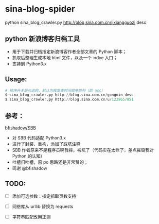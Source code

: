 # sina-blog-spider
python sina_blog_crawler.py http://blog.sina.com.cn/jixiangguozi desc

## python 新浪博客归档工具

- 用于下载并归档指定新浪博客作者全部文章的 Python 脚本；
- 抓取后整理生成本地 html 文件，以及一个 indxe 入口；
- 支持到 Python3.x

## Usage:

```python
# 排序开关是可选的，默认为按发表时间顺序排列（即 asc）
$ sina_blog_crawler.py http://blog.sina.com.cn/gongmin desc
$ sina_blog_crawler.py http://blog.sina.com.cn/u/1239657051
```

## 参考：
[bfishadow/SBB](https://github.com/bfishadow/SBB)

- 对 SBB 代码适配 Python3.x
- 进行了封装、重构，添加了踩坑注释
- SBB 作者原来不是程序员啊我摔，被坑了（代码实在太烂了，差点摧毁我对 Python 的认知）
- 吐槽归吐槽，原 po 思路还是非常赞的；
- 鸣谢 @bfishadow

## TODO:
* [ ] 添加可选参数：指定抓取页数支持
* [ ] 网络库从 urllib 替换为 requests
* [ ] 字符串匹配改用正则


